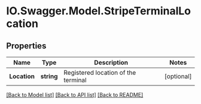 # IO.Swagger.Model.StripeTerminalLocation
## Properties

Name | Type | Description | Notes
------------ | ------------- | ------------- | -------------
**Location** | **string** | Registered location of the terminal | [optional] 

[[Back to Model list]](../README.md#documentation-for-models) [[Back to API list]](../README.md#documentation-for-api-endpoints) [[Back to README]](../README.md)

